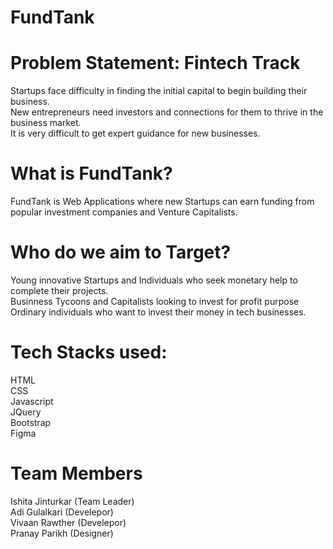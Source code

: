 
# FundTank
<p><h1>Problem Statement: Fintech Track</h1>
Startups face difficulty in finding the initial capital to begin building their business. <br>
New entrepreneurs need investors and connections for them to thrive in the business market.<br>
It is very difficult to get expert guidance  for new businesses.
</p>
<p><h1>What is FundTank?</h1>
FundTank is Web Applications where new Startups can earn funding from popular investment companies and Venture Capitalists.</p>

<p><h1>Who do we aim to Target?</h1>
Young innovative Startups and Individuals
       who seek monetary help to
       complete their projects.<br>
       Businness Tycoons and Capitalists
       looking to invest for profit purpose<br>
       Ordinary individuals who want to
       invest their money in tech 
       businesses.</p>

<p>
<h1>Tech Stacks used:</h1>
HTML<br>
CSS<br>
Javascript<br>
JQuery<br>
Bootstrap<br>
Figma<br>
 </p>

<h1>Team Members</h1>
Ishita Jinturkar (Team Leader)<br>
Adi Gulalkari (Develepor)<br>
Vivaan Rawther (Develepor)<br>
Pranay Parikh (Designer)<br>

